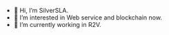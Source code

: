 - 👋 Hi, I’m SilverSLA.
- 👀 I’m interested in Web service and blockchain now.
- 🌱 I’m currently working in R2V.

<!-- - This is what i'm studying now!!! -> [Notion_Link](https://nickel-firefly-bb0.notion.site/d3cb4cc96b4545a9abb0ac3a6efa1316) -->
<!---
brown2243/brown2243 is a ✨ special ✨ repository because its `README.md` (this file) appears on your GitHub profile.
You can click the Preview link to take a look at your changes.
--->
